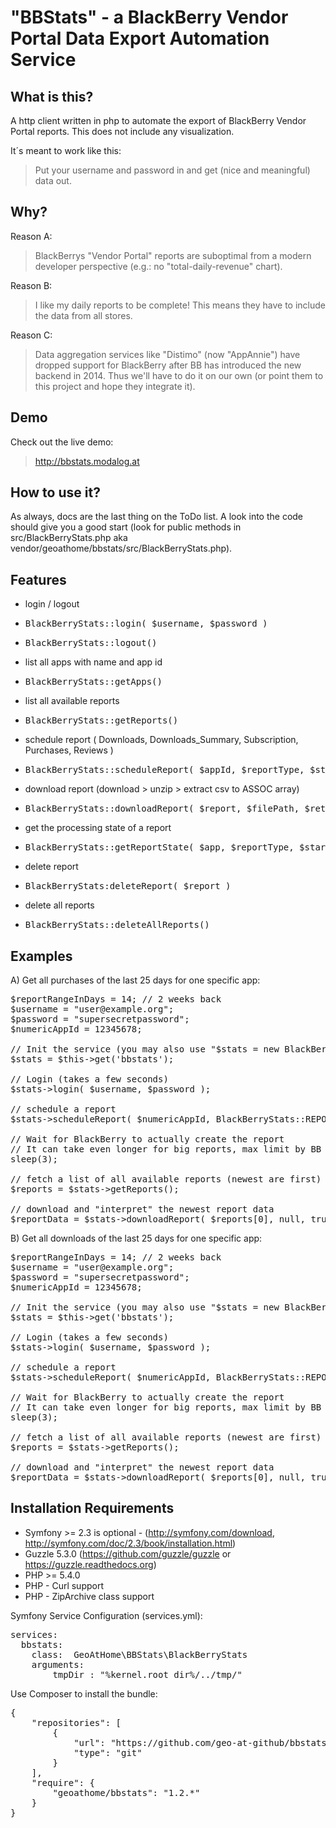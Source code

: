 "BBStats" - a BlackBerry Vendor Portal Data Export Automation Service
=====================================================================

What is this?
-------------
A http client written in php to automate the export of BlackBerry Vendor Portal reports. This does not include any visualization.

It´s meant to work like this:

> Put your username and password in and get (nice and meaningful) data out.

Why?
----
Reason A:
> BlackBerrys "Vendor Portal" reports are suboptimal from a modern developer perspective (e.g.: no "total-daily-revenue" chart).

Reason B:
> I like my daily reports to be complete! This means they have to include the data from all stores.

Reason C:
> Data aggregation services like "Distimo" (now "AppAnnie") have dropped support for BlackBerry after BB has introduced the new backend in 2014. Thus we'll have to do it on our own (or point them to this project and hope they integrate it).

Demo
----
Check out the live demo:
> http://bbstats.modalog.at

How to use it?
---------------
As always, docs are the last thing on the ToDo list. A look into the code should give you a good start (look for public methods in src/BlackBerryStats.php aka vendor/geoathome/bbstats/src/BlackBerryStats.php).


Features
--------
  * login / logout
   * <pre>BlackBerryStats::login( $username, $password )</pre>
   * <pre>BlackBerryStats::logout()</pre>
  * list all apps with name and app id
   * <pre>BlackBerryStats::getApps()</pre>
  * list all available reports
   * <pre>BlackBerryStats::getReports()</pre>
  * schedule report ( Downloads, Downloads_Summary, Subscription, Purchases, Reviews )
   * <pre>BlackBerryStats::scheduleReport( $appId, $reportType, $startDate, $endDate )</pre>
  * download report (download > unzip > extract csv to ASSOC array)
   * <pre>BlackBerryStats::downloadReport( $report, $filePath, $returnCsvData )</pre>
  * get the processing state of a report
   * <pre>BlackBerryStats::getReportState( $app, $reportType, $startDate, $endDate )</pre>
  * delete report
   * <pre>BlackBerryStats:deleteReport( $report )</pre>
  * delete all reports
   * <pre>BlackBerryStats::deleteAllReports()</pre>

Examples
----------

A) Get all purchases of the last 25 days for one specific app:
<pre>
$reportRangeInDays = 14; // 2 weeks back
$username = "user@example.org";
$password = "supersecretpassword";
$numericAppId = 12345678;

// Init the service (you may also use "$stats = new BlackBerryStats()" in a none symfony context)
$stats = $this->get('bbstats');

// Login (takes a few seconds)
$stats->login( $username, $password );

// schedule a report
$stats->scheduleReport( $numericAppId, BlackBerryStats::REPORT_TYPE_PURCHASES, $reportRangeInDays * -1 );

// Wait for BlackBerry to actually create the report
// It can take even longer for big reports, max limit by BB is 500.000 entries per request.
sleep(3);

// fetch a list of all available reports (newest are first)
$reports = $stats->getReports();

// download and "interpret" the newest report data
$reportData = $stats->downloadReport( $reports[0], null, true );
</pre>

B) Get all downloads of the last 25 days for one specific app:
<pre>
$reportRangeInDays = 14; // 2 weeks back
$username = "user@example.org";
$password = "supersecretpassword";
$numericAppId = 12345678;

// Init the service (you may also use "$stats = new BlackBerryStats()" in a none symfony context)
$stats = $this->get('bbstats');

// Login (takes a few seconds)
$stats->login( $username, $password );

// schedule a report
$stats->scheduleReport( $numericAppId, BlackBerryStats::REPORT_TYPE_DOWNLOADS_SUMMARY, $reportRangeInDays * -1 );

// Wait for BlackBerry to actually create the report 
// It can take even longer for big reports, max limit by BB is 500.000 entries per request.
sleep(3);

// fetch a list of all available reports (newest are first)
$reports = $stats->getReports();

// download and "interpret" the newest report data
$reportData = $stats->downloadReport( $reports[0], null, true );
</pre>
	
Installation Requirements
----------------------------
  * Symfony >= 2.3 is optional - (http://symfony.com/download, http://symfony.com/doc/2.3/book/installation.html)
  * Guzzle 5.3.0 (https://github.com/guzzle/guzzle or https://guzzle.readthedocs.org)
  * PHP >= 5.4.0
  * PHP - Curl support
  * PHP - ZipArchive class support

Symfony Service Configuration (services.yml):

<pre>
services:
  bbstats:
    class:  GeoAtHome\BBStats\BlackBerryStats
    arguments:
        tmpDir : "%kernel.root_dir%/../tmp/"
</pre>

Use Composer to install the bundle:

<pre>
{
    "repositories": [
        {
            "url": "https://github.com/geo-at-github/bbstats.git",
            "type": "git"
        }
    ],
    "require": {
        "geoathome/bbstats": "1.2.*"
    }
}
</pre>